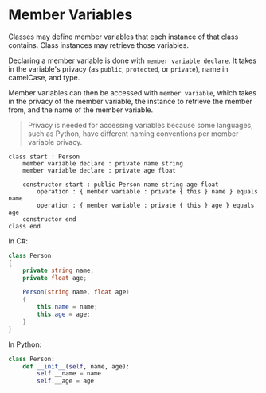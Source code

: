 # Member Variables

Classes may define member variables that each instance of that class contains.
Class instances may retrieve those variables.

Declaring a member variable is done with `member variable declare`.
It takes in the variable's privacy \(as `public`, `protected`, or `private`\), name in camelCase, and type.

Member variables can then be accessed with `member variable`, which takes in the privacy of the member variable, the instance to retrieve the member from, and the name of the member variable.

> Privacy is needed for accessing variables because some languages, such as Python, have different naming conventions per member variable privacy.

```gls
class start : Person
    member variable declare : private name string
    member variable declare : private age float

    constructor start : public Person name string age float
        operation : { member variable : private { this } name } equals name
        operation : { member variable : private { this } age } equals age
    constructor end
class end
```

In C#:

```csharp
class Person
{
    private string name;
    private float age;

    Person(string name, float age)
    {
        this.name = name;
        this.age = age;
    }
}
```

In Python:

```python
class Person:
    def __init__(self, name, age):
        self.__name = name
        self.__age = age
```
